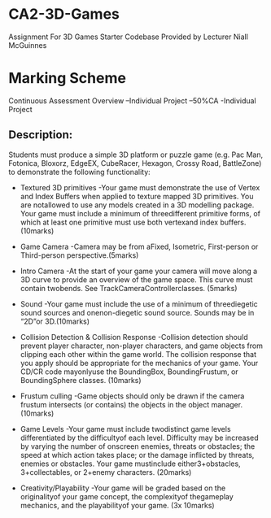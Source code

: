 # CA2-3D-Games
Assignment For 3D Games 
Starter Codebase Provided by Lecturer Niall McGuinnes
# Marking Scheme
Continuous Assessment Overview 
–Individual Project 
–50%CA -Individual Project 
## Description:
Students  must  produce  a  simple  3D  platform  or  puzzle  game  (e.g.  Pac  Man, Fotonica, Bloxorz,  EdgeEX, CubeRacer, Hexagon, Crossy Road, BattleZone) to demonstrate the following functionality:


* Textured  3D  primitives -Your  game  must  demonstrate  the  use  of  Vertex  and  Index  Buffers when applied to texture mapped 3D primitives. You are notallowed to use any models created in  a  3D  modelling  package.  Your  game  must  include  a  minimum  of threedifferent  primitive forms, of which at least one primitive must use both vertexand index buffers.(10marks)
* Game  Camera -Camera  may  be  from  aFixed, Isometric,  First-person  or  Third-person perspective.(5marks)
* Intro Camera -At the start of your game your camera will move along a 3D curve to provide an overview  of  the  game  space.  This  curve  must  contain twobends.  See  TrackCameraControllerclasses. (5marks)
* Sound -Your  game  must  include  the  use  of  a  minimum  of threediegetic  sound  sources  and onenon-diegetic sound source. Sounds may be in “2D”or 3D.(10marks)

* Collision Detection & Collision Response -Collision detection should prevent player character, non-player  characters,  and  game  objects  from  clipping  each  other  within the  game  world.  The collision response that  you apply should be appropriate for the mechanics of  your game. Your CD/CR code mayonlyuse the BoundingBox, BoundingFrustum, or BoundingSphere classes. (10marks)

* Frustum  culling -Game  objects  should  only  be  drawn  if  the  camera  frustum  intersects  (or contains) the objects in the object manager.(10marks)

* Game Levels -Your game must include twodistinct game levels differentiated by the difficultyof each level. Difficulty may be increased by varying the number of onscreen enemies, threats or obstacles; the speed at which action takes place; or the damage inflicted by threats, enemies or  obstacles.  Your  game mustinclude  either3+obstacles, 3+collectables,  or 2+enemy characters. (20marks)

* Creativity/Playability -Your  game  will  be  graded  based  on  the originalityof  your  game concept, the complexityof thegameplay mechanics, and the playabilityof your game. (3x 10marks)
